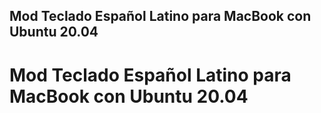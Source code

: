 ## Mod Teclado Español Latino para MacBook con Ubuntu 20.04
# Mod Teclado Español Latino para MacBook con Ubuntu 20.04
